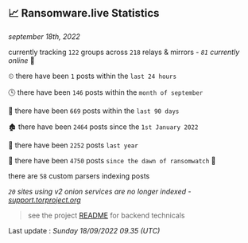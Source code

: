 
## 📈 Ransomware.live Statistics
_september 18th, 2022_

currently tracking `122` groups across `218` relays & mirrors - _`81` currently online_ 📡

⏲ there have been `1` posts within the `last 24 hours`

🕓 there have been `146` posts within the `month of september`

📅 there have been `669` posts within the `last 90 days`

🏚 there have been `2464` posts since the `1st January 2022`

🚀 there have been `2252` posts `last year`

🦕 there have been `4750` posts `since the dawn of ransomwatch` 🐣

there are `58` custom parsers indexing posts

_`20` sites using v2 onion services are no longer indexed - [support.torproject.org](https://support.torproject.org/onionservices/v2-deprecation/)_

> see the project [README](https://github.com/jmousqueton/ransomwatch#readme) for backend technicals



Last update : _Sunday 18/09/2022 09.35 (UTC)_


